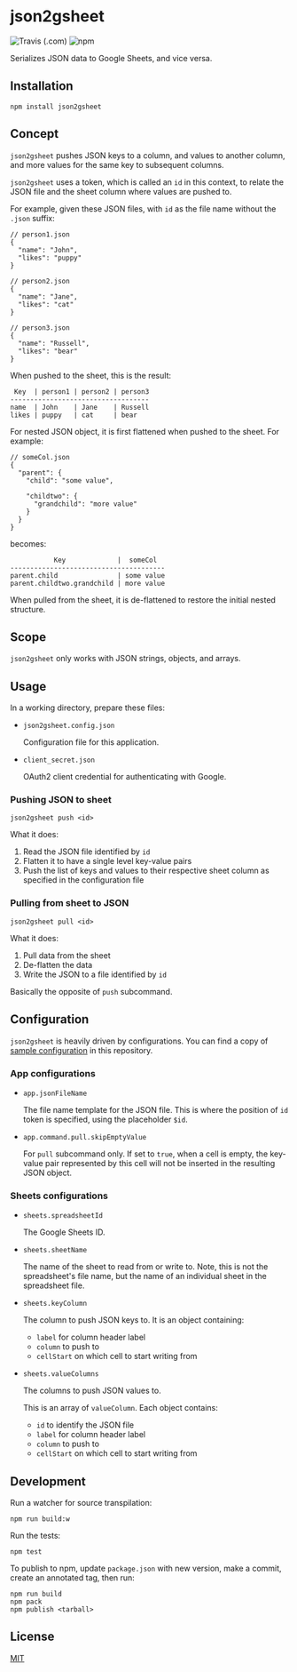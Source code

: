 # json2gsheet

![Travis (.com)](https://img.shields.io/travis/com/raphx/json2gsheet.svg?style=flat-square)
![npm](https://img.shields.io/npm/v/json2gsheet.svg?style=flat-square)

Serializes JSON data to Google Sheets, and vice versa.

## Installation

```
npm install json2gsheet
```

## Concept

`json2gsheet` pushes JSON keys to a column, and values to another column, and more values for the same key to subsequent columns.

`json2gsheet` uses a token, which is called an `id` in this context, to relate the JSON file and the sheet column where values are pushed to.

For example, given these JSON files, with `id` as the file name without the `.json` suffix:

```
// person1.json
{
  "name": "John",
  "likes": "puppy"
}

// person2.json
{
  "name": "Jane",
  "likes": "cat"
}

// person3.json
{
  "name": "Russell",
  "likes": "bear"
}
```

When pushed to the sheet, this is the result:

```
 Key  | person1 | person2 | person3
-----------------------------------
name  | John    | Jane    | Russell
likes | puppy   | cat     | bear
```

For nested JSON object, it is first flattened when pushed to the sheet. For example:

```
// someCol.json
{
  "parent": {
    "child": "some value",

    "childtwo": {
      "grandchild": "more value"
    }
  }
}
```

becomes:

```
           Key             |  someCol
---------------------------------------
parent.child               | some value
parent.childtwo.grandchild | more value
```

When pulled from the sheet, it is de-flattened to restore the initial nested structure.

## Scope

`json2gsheet` only works with JSON strings, objects, and arrays.

## Usage

In a working directory, prepare these files:

  - `json2gsheet.config.json`

    Configuration file for this application.

  - `client_secret.json`

    OAuth2 client credential for authenticating with Google.

### Pushing JSON to sheet

```
json2gsheet push <id>
```

What it does:

  1. Read the JSON file identified by `id`
  1. Flatten it to have a single level key-value pairs
  1. Push the list of keys and values to their respective sheet column as specified in the configuration file

### Pulling from sheet to JSON

```
json2gsheet pull <id>
```

What it does:

  1. Pull data from the sheet
  1. De-flatten the data
  1. Write the JSON to a file identified by `id`

Basically the opposite of `push` subcommand.

## Configuration

`json2gsheet` is heavily driven by configurations. You can find a copy of [sample configuration](json2gsheet.config.json) in this repository.

### App configurations

  - `app.jsonFileName`

    The file name template for the JSON file. This is where the position of `id` token is specified, using the placeholder `$id`.

  - `app.command.pull.skipEmptyValue`

    For `pull` subcommand only. If set to `true`, when a cell is empty, the key-value pair represented by this cell will not be inserted in the resulting JSON object.

### Sheets configurations

  - `sheets.spreadsheetId`

    The Google Sheets ID.

  - `sheets.sheetName`

    The name of the sheet to read from or write to. Note, this is not the spreadsheet's file name, but the name of an individual sheet in the spreadsheet file.

 - `sheets.keyColumn`

    The column to push JSON keys to. It is an object containing:

      - `label` for column header label
      - `column` to push to
      - `cellStart` on which cell to start writing from

 - `sheets.valueColumns`

    The columns to push JSON values to.

    This is an array of `valueColumn`. Each object contains:

      - `id` to identify the JSON file
      - `label` for column header label
      - `column` to push to
      - `cellStart` on which cell to start writing from

## Development

Run a watcher for source transpilation:

```
npm run build:w
```

Run the tests:

```
npm test
```

To publish to npm, update `package.json` with new version, make a commit, create an annotated tag, then run:

```
npm run build
npm pack
npm publish <tarball>
```

## License

[MIT](LICENSE)
